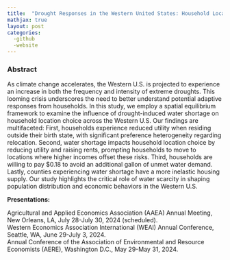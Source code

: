 ```yaml
---
title:  "Drought Responses in the Western United States: Household Location Choice and Housing Market Feedback (Job Market Paper)"
mathjax: true
layout: post
categories: 
  -github
  -website
---
```


### Abstract
As climate change accelerates, the Western U.S. is projected to experience an increase in both the frequency and intensity of extreme droughts. This looming crisis underscores the need to better understand potential adaptive responses from households. In this study, we employ a spatial equilibrium framework to examine the influence of drought-induced water shortage on household location choice across the Western U.S. Our findings are multifaceted: First, households experience reduced utility when residing outside their birth state, with significant preference heterogeneity regarding relocation. Second, water shortage impacts household location choice by reducing utility and raising rents, prompting households to move to locations where higher incomes offset these risks. Third, households are willing to pay $0.18 to avoid an additional gallon of unmet water demand. Lastly, counties experiencing water shortage have a more inelastic housing supply. Our study highlights the critical role of water scarcity in shaping population distribution and economic behaviors in the Western U.S.

**Presentations:**   

Agricultural and Applied Economics Association (AAEA) Annual Meeting, New Orleans, LA, July 28-July 30, 2024 (scheduled).  
Western Economics Association International (WEAI) Annual Conference, Seattle, WA, June 29-July 3, 2024.  
Annual Conference of the Association of Environmental and Resource Economists (AERE), Washington D.C., May 29-May 31, 2024.  
  
  
